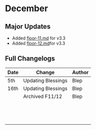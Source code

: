 # December

## Major Updates

* Added [floor-11.md](../../floors/spire/floor-11.md "mention") for v3.3
* Added [floor-12.md](../../floors/spire/floor-12.md "mention")for v3.3

## Full Changelogs

| Date | Change              | Author |
| ---- | ------------------- | ------ |
| 5th  | Updating Blessings  | Blep   |
| 16th | Updating Blessings  | Blep   |
|      | Archived F11/12     | Blep   |
|      |                     |        |
|      |                     |        |
|      |                     |        |
|      |                     |        |
|      |                     |        |
|      |                     |        |
|      |                     |        |
|      |                     |        |
|      |                     |        |
|      |                     |        |
|      |                     |        |
|      |                     |        |
|      |                     |        |

